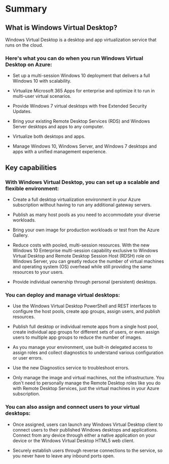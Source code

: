 # **Summary**


## **What is Windows Virtual Desktop?**

Windows Virtual Desktop is a desktop and app virtualization service that runs on the cloud.

### Here's what you can do when you run Windows Virtual Desktop on Azure:

- Set up a multi-session Windows 10 deployment that delivers a full Windows 10 with scalability.

- Virtualize Microsoft 365 Apps for enterprise and optimize it to run in multi-user virtual scenarios.

- Provide Windows 7 virtual desktops with free Extended Security Updates.

- Bring your existing Remote Desktop Services (RDS) and Windows Server desktops and apps to any computer.

- Virtualize both desktops and apps.

- Manage Windows 10, Windows Server, and Windows 7 desktops and apps with a unified management experience.


## **Key capabilities**

### With Windows Virtual Desktop, you can set up a scalable and flexible environment:

- Create a full desktop virtualization environment in your Azure subscription without having to run any additional gateway servers.

- Publish as many host pools as you need to accommodate your diverse workloads.

- Bring your own image for production workloads or test from the Azure Gallery.

- Reduce costs with pooled, multi-session resources. With the new Windows 10 Enterprise multi-session capability exclusive to Windows Virtual Desktop and Remote Desktop Session Host (RDSH) role on Windows Server, you can greatly reduce the number of virtual machines and operating system (OS) overhead while still providing the same resources to your users.

- Provide individual ownership through personal (persistent) desktops.


### You can deploy and manage virtual desktops:

- Use the Windows Virtual Desktop PowerShell and REST interfaces to configure the host pools, create app groups, assign users, and publish resources.

- Publish full desktop or individual remote apps from a single host pool, create individual app groups for different sets of users, or even assign users to multiple app groups to reduce the number of images.

- As you manage your environment, use built-in delegated access to assign roles and collect diagnostics to understand various configuration or user errors.

- Use the new Diagnostics service to troubleshoot errors.

- Only manage the image and virtual machines, not the infrastructure. You don't need to personally manage the Remote Desktop roles like you do with Remote Desktop Services, just the virtual machines in your Azure subscription.


### You can also assign and connect users to your virtual desktops:

- Once assigned, users can launch any Windows Virtual Desktop client to connect users to their published Windows desktops and applications. Connect from any device through either a native application on your device or the Windows Virtual Desktop HTML5 web client.

- Securely establish users through reverse connections to the service, so you never have to leave any inbound ports open.
